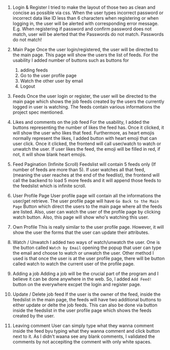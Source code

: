 1. Login & Register
   I tried to make the layout of those two as clean and concise as possible via css.
   When the user types incorrect password or incorrect data like ID less than 6 characters when registering or when logging in,
   the user will be alerted with corresponding error message.
   E.g. When registering if password and confirm password does not match, user will be alerted that the Passwords do not match.
   Passwords do not match!

2. Main Page
   Once the user login/registered, the user will be directed to the main page. This page will show the users the list of feeds.
   For the usability I added number of buttons such as buttons for

   1. adding feeds
   2. Go to the user profile page
   3. Watch the other user by email
   4. Logout

3. Feeds
   Once the user login or register, the user will be directed to the main page which shows the job feeds created by the users the currently logged in user is watching.
   The feeds contain various informations the project spec mentioned.

4. Likes and comments on the job feed
   For the usability, I added the buttons representing the number of likes the feed has. Once it clicked, it will show the user who likes that feed.
   Furthermore, as heart emojis normally represent the likes, I added button with heart emoji that can user click. Once it clicked, the frontend will call
   user/watch to watch or unwatch the user.
   If user likes the feed, the emoji will be filled in red, if not, it will show blank heart emojis.

5. Feed Pagination (Infinite Scroll)
   Feedslist will contain 5 feeds only (If number of feeds are more than 5). If user watches all that feed, (meaning the user reaches at the end of the feedlist),
   the frontend will call the backend to load 5 more feeds and it will append those feeds to the feedslist which is infinite scroll.

6. User Profile Page
   User profile page will contain all the informations the user/get retrieve. The user profile page will have `Go Back to the Main Page` Button which direct the users
   to the main page where all the feeds are listed. Also, user can watch the user of the profile page by clicking watch button.
   Also, this page will show who's watching this user.

7. Own Profile
   This is really similar to the user profile page. However, it will show the user the forms that the user can update their attributes.

8. Watch / Unwatch
   I added two ways of watch/unwatch the user. One is the button called `Watch by Email` opening the popup that user can type the email and choose to watch or unwatch the user.
   Other method I used is that once the user is at the user profile page, there will be button called watch to watch the current user of the profile page.

9. Adding a job
   Adding a job will be the crucial part of the program and I believe it can be done anywhere in the web. So, I added `Add Feed!` button on the everywhere excpet the login and register page.

10. Update / Delete job feed
    If the user is the owner of the feed, inside the feedslist in the main page, the feeds will have two additional buttons to either update or delte the job feeds.
    This can also be done via button inside the feedslist in the user profile page which shows the feeds created by the user.

11. Leaving comment
    User can simply type what they wanna comment inside the feed byu typing what they wanna comment and click button next to it. As I didn't waana see any blank comments, I validated the comments by not accepiting the comment with only white spaces.
